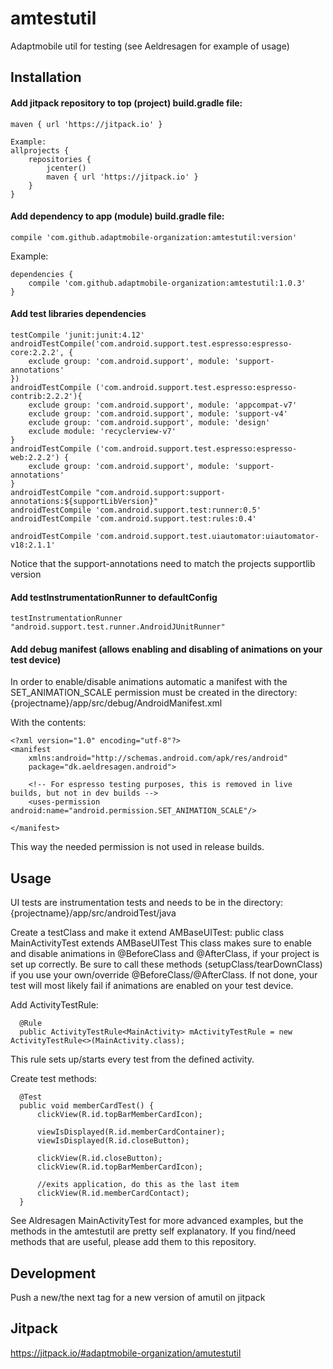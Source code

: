 # amtestutil
Adaptmobile util for testing (see Aeldresagen for example of usage)

## Installation

#### Add jitpack repository to top (project) build.gradle file:

    maven { url 'https://jitpack.io' }

    Example:
    allprojects {
        repositories {
            jcenter()
            maven { url 'https://jitpack.io' }
        }
    }

#### Add dependency to app (module) build.gradle file:

    compile 'com.github.adaptmobile-organization:amtestutil:version'

  Example:
    
    dependencies {
        compile 'com.github.adaptmobile-organization:amtestutil:1.0.3'
    }
    
#### Add test libraries dependencies

    testCompile 'junit:junit:4.12'
    androidTestCompile('com.android.support.test.espresso:espresso-core:2.2.2', {
        exclude group: 'com.android.support', module: 'support-annotations'
    })
    androidTestCompile ('com.android.support.test.espresso:espresso-contrib:2.2.2'){
        exclude group: 'com.android.support', module: 'appcompat-v7'
        exclude group: 'com.android.support', module: 'support-v4'
        exclude group: 'com.android.support', module: 'design'
        exclude module: 'recyclerview-v7'
    }
    androidTestCompile ('com.android.support.test.espresso:espresso-web:2.2.2') {
        exclude group: 'com.android.support', module: 'support-annotations'
    }
    androidTestCompile "com.android.support:support-annotations:${supportLibVersion}"
    androidTestCompile 'com.android.support.test:runner:0.5'
    androidTestCompile 'com.android.support.test:rules:0.4'

    androidTestCompile 'com.android.support.test.uiautomator:uiautomator-v18:2.1.1'

Notice that the support-annotations need to match the projects supportlib version

#### Add testInstrumentationRunner to defaultConfig
    testInstrumentationRunner "android.support.test.runner.AndroidJUnitRunner"

#### Add debug manifest (allows enabling and disabling of animations on your test device)
In order to enable/disable animations automatic a manifest with the SET_ANIMATION_SCALE permission must be created in the directory:
{projectname}/app/src/debug/AndroidManifest.xml

With the contents:

    <?xml version="1.0" encoding="utf-8"?>
    <manifest
        xmlns:android="http://schemas.android.com/apk/res/android"
        package="dk.aeldresagen.android">

        <!-- For espresso testing purposes, this is removed in live builds, but not in dev builds -->
        <uses-permission android:name="android.permission.SET_ANIMATION_SCALE"/>

    </manifest>

This way the needed permission is not used in release builds.

## Usage
UI tests are instrumentation tests and needs to be in the directory:
{projectname}/app/src/androidTest/java

Create a testClass and make it extend AMBaseUITest:
    public class MainActivityTest extends AMBaseUITest
This class makes sure to enable and disable animations in @BeforeClass and @AfterClass, if your project is set up correctly.
Be sure to call these methods (setupClass/tearDownClass) if you use your own/override @BeforeClass/@AfterClass. If not done, your test will most likely fail if animations are enabled on your test device.

Add ActivityTestRule:

      @Rule
      public ActivityTestRule<MainActivity> mActivityTestRule = new ActivityTestRule<>(MainActivity.class);
This rule sets up/starts every test from the defined activity.

Create test methods:

      @Test
      public void memberCardTest() {
          clickView(R.id.topBarMemberCardIcon);

          viewIsDisplayed(R.id.memberCardContainer);
          viewIsDisplayed(R.id.closeButton);

          clickView(R.id.closeButton);
          clickView(R.id.topBarMemberCardIcon);

          //exits application, do this as the last item
          clickView(R.id.memberCardContact);
      }
See Aldresagen MainActivityTest for more advanced examples, but the methods in the amtestutil are pretty self explanatory.
If you find/need methods that are useful, please add them to this repository.

## Development

  Push a new/the next tag for a new version of amutil on jitpack

## Jitpack

  https://jitpack.io/#adaptmobile-organization/amutestutil
